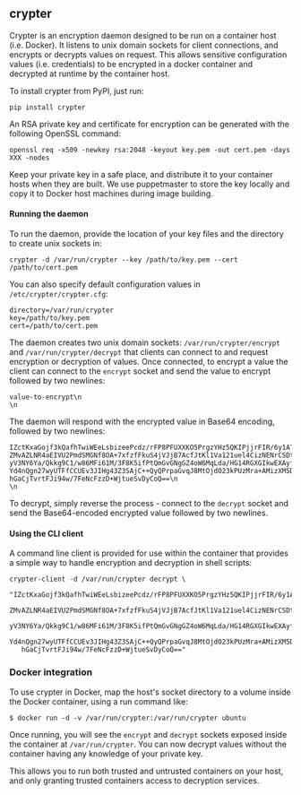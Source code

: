 ## crypter

Crypter is an encryption daemon designed to be run on a container host (i.e. Docker).
It listens to unix domain sockets for client connections, and encrypts or decrypts
values on request. This allows sensitive configuration values (i.e. credentials)
to be encrypted in a docker container and decrypted at runtime by the container
host.

To install crypter from PyPI, just run:

```
pip install crypter
```

An RSA private key and certificate for encryption can be generated with the
following OpenSSL command:

```
openssl req -x509 -newkey rsa:2048 -keyout key.pem -out cert.pem -days XXX -nodes
```

Keep your private key in a safe place, and distribute it to your container hosts
when they are built. We use puppetmaster to store the key locally and copy it to
Docker host machines during image building.

#### Running the daemon

To run the daemon, provide the location of your key files and the directory to
create unix sockets in:

```
crypter -d /var/run/crypter --key /path/to/key.pem --cert /path/to/cert.pem
```

You can also specify default configuration values in `/etc/crypter/crypter.cfg`:

```
directory=/var/run/crypter
key=/path/to/key.pem
cert=/path/to/cert.pem
```

The daemon creates two unix domain sockets: `/var/run/crypter/encrypt` and
`/var/run/crypter/decrypt` that clients can connect to and request encryption
or decryption of values. Once connected, to encrypt a value the client can
connect to the `encrypt` socket and send the value to encrypt followed by two
newlines:

```
value-to-encrypt\n
\n
```

The daemon will respond with the encrypted value in Base64 encoding, followed by
two newlines:

```
IZctKxaGojf3kQafhTwiWEeLsbizeePcdz/rFP8PFUXXKO5PrgzYHz5QKIPjjrFIR/6y1ATgXsa8
ZMvAZLNR4aEIVU2PmdSMGNf8OA+7xfzfFkuS4jVJjB7AcfJtKl1Va121uel4CizNENrCSDtSB/Dr
yV3NY6Ya/Qkkg9C1/w86MFi61M/3F8K5ifPtQmGvGNgGZ4oW6MqLda/HG14RGXGIkwEXAyfyprEc
Yd4nQgn27wyUTFfCCUEv3JIHg43Z3SAjC++QyQPrpaGvqJ8MtOjdO23kPUzMra+AMizXM5D0YwQ/
hGaCjTvrtFJi94w/7FeNcFzzD+WjtueSvDyCoQ==\n
\n
```

To decrypt, simply reverse the process - connect to the `decrypt` socket and
send the Base64-encoded encrypted value followed by two newlines.

#### Using the CLI client

A command line client is provided for use within the container that
provides a simple way to handle encryption and decryption in shell scripts:

```
crypter-client -d /var/run/crypter decrypt \
   "IZctKxaGojf3kQafhTwiWEeLsbizeePcdz/rFP8PFUXXKO5PrgzYHz5QKIPjjrFIR/6y1ATgXsa8
   ZMvAZLNR4aEIVU2PmdSMGNf8OA+7xfzfFkuS4jVJjB7AcfJtKl1Va121uel4CizNENrCSDtSB/Dr
   yV3NY6Ya/Qkkg9C1/w86MFi61M/3F8K5ifPtQmGvGNgGZ4oW6MqLda/HG14RGXGIkwEXAyfyprEc
   Yd4nQgn27wyUTFfCCUEv3JIHg43Z3SAjC++QyQPrpaGvqJ8MtOjdO23kPUzMra+AMizXM5D0YwQ/
   hGaCjTvrtFJi94w/7FeNcFzzD+WjtueSvDyCoQ=="
```

### Docker integration

To use crypter in Docker, map the host's socket directory to a volume inside
the Docker container, using a run command like:

```
$ docker run -d -v /var/run/crypter:/var/run/crypter ubuntu
```

Once running, you will see the `encrypt` and `decrypt` sockets exposed inside
the container at `/var/run/crypter`. You can now decrypt values without the
container having any knowledge of your private key.

This allows you to run both trusted and untrusted containers on your host,
and only granting trusted containers access to decryption services.
